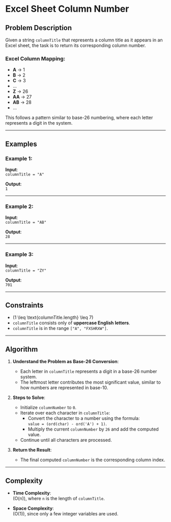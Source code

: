 # Excel Sheet Column Number

## Problem Description

Given a string `columnTitle` that represents a column title as it appears in an Excel sheet, the task is to return its corresponding column number.

### Excel Column Mapping:

- **A** -> 1  
- **B** -> 2  
- **C** -> 3  
- ...  
- **Z** -> 26  
- **AA** -> 27  
- **AB** -> 28  
- ...  

This follows a pattern similar to base-26 numbering, where each letter represents a digit in the system.

---

## Examples

### Example 1:
**Input**:  
`columnTitle = "A"`  

**Output**:  
`1`  

---

### Example 2:
**Input**:  
`columnTitle = "AB"`  

**Output**:  
`28`  

---

### Example 3:
**Input**:  
`columnTitle = "ZY"`  

**Output**:  
`701`  

---

## Constraints

- \(1 \leq \text{columnTitle.length} \leq 7\)
- `columnTitle` consists only of **uppercase English letters**.
- `columnTitle` is in the range `["A", "FXSHRXW"]`.

---

## Algorithm

1. **Understand the Problem as Base-26 Conversion**:
   - Each letter in `columnTitle` represents a digit in a base-26 number system.
   - The leftmost letter contributes the most significant value, similar to how numbers are represented in base-10.

2. **Steps to Solve**:
   - Initialize `columnNumber` to `0`.
   - Iterate over each character in `columnTitle`:
     - Convert the character to a number using the formula:  
       `value = (ord(char) - ord('A') + 1)`.
     - Multiply the current `columnNumber` by `26` and add the computed value.
   - Continue until all characters are processed.

3. **Return the Result**:
   - The final computed `columnNumber` is the corresponding column index.

---

## Complexity

- **Time Complexity**:  
  \(O(n)\), where `n` is the length of `columnTitle`.

- **Space Complexity**:  
  \(O(1)\), since only a few integer variables are used.
